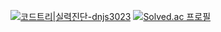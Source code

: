 [![코드트리|실력진단-dnjs3023](https://banner.codetree.ai/v1/banner/dnjs3023)](https://www.codetree.ai/profiles/dnjs3023)
[![Solved.ac
프로필](http://mazassumnida.wtf/api/generate_badge?boj={handle})](https://solved.ac/dnjs3023)
